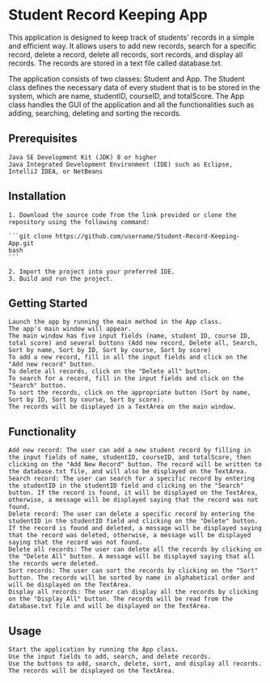 # Student Record Keeping App

This application is designed to keep track of students' records in a simple and efficient way. It allows users to add new records, search for a specific record, delete a record, delete all records, sort records, and display all records. The records are stored in a text file called database.txt.

The application consists of two classes: Student and App. The Student class defines the necessary data of every student that is to be stored in the system, which are name, studentID, courseID, and totalScore. The App class handles the GUI of the application and all the functionalities such as adding, searching, deleting and sorting the records.

## Prerequisites

    Java SE Development Kit (JDK) 8 or higher
    Java Integrated Development Environment (IDE) such as Eclipse, IntelliJ IDEA, or NetBeans

## Installation

    1. Download the source code from the link provided or clone the repository using the following command:

    ```git clone https://github.com/username/Student-Record-Keeping-App.git
    bash
    ```

    2. Import the project into your preferred IDE.
    3. Build and run the project.

## Getting Started

    Launch the app by running the main method in the App class.
    The app's main window will appear.
    The main window has five input fields (name, student ID, course ID, total score) and several buttons (Add new record, Delete all, Search, Sort by name, Sort by ID, Sort by course, Sort by score)
    To add a new record, fill in all the input fields and click on the "Add new record" button.
    To delete all records, click on the "Delete all" button.
    To search for a record, fill in the input fields and click on the "Search" button.
    To sort the records, click on the appropriate button (Sort by name, Sort by ID, Sort by course, Sort by score).
    The records will be displayed in a TextArea on the main window.

## Functionality

    Add new record: The user can add a new student record by filling in the input fields of name, studentID, courseID, and totalScore, then clicking on the "Add New Record" button. The record will be written to the database.txt file, and will also be displayed on the TextArea.
    Search record: The user can search for a specific record by entering the studentID in the studentID field and clicking on the "Search" button. If the record is found, it will be displayed on the TextArea, otherwise, a message will be displayed saying that the record was not found.
    Delete record: The user can delete a specific record by entering the studentID in the studentID field and clicking on the "Delete" button. If the record is found and deleted, a message will be displayed saying that the record was deleted, otherwise, a message will be displayed saying that the record was not found.
    Delete all records: The user can delete all the records by clicking on the "Delete All" button. A message will be displayed saying that all the records were deleted.
    Sort records: The user can sort the records by clicking on the "Sort" button. The records will be sorted by name in alphabetical order and will be displayed on the TextArea.
    Display all records: The user can display all the records by clicking on the "Display All" button. The records will be read from the database.txt file and will be displayed on the TextArea.

## Usage

    Start the application by running the App class.
    Use the input fields to add, search, and delete records.
    Use the buttons to add, search, delete, sort, and display all records.
    The records will be displayed on the TextArea.


